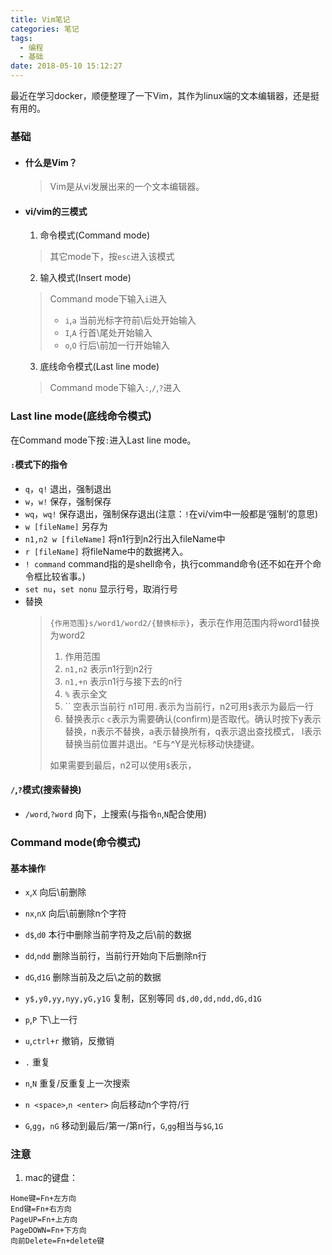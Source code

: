 ```yaml
---
title: Vim笔记
categories: 笔记
tags:
  - 编程
  - 基础
date: 2018-05-10 15:12:27
---
```

最近在学习docker，顺便整理了一下Vim，其作为linux端的文本编辑器，还是挺有用的。
<!-- more-->
### 基础
- #### 什么是Vim？
	>Vim是从vi发展出来的一个文本编辑器。
- #### vi/vim的三模式
	1. 命令模式(Command mode)
	> 其它mode下，按`esc`进入该模式
	2. 输入模式(Insert mode)
	> Command mode下输入`i`进入
	> - `i`,`a` 当前光标字符前\后处开始输入
	> - `I`,`A` 行首\尾处开始输入
	> - `o`,`O` 行后\前加一行开始输入
	3. 底线命令模式(Last line mode)
	> Command mode下输入`:`,`/`,`?`进入

### Last line mode(底线命令模式)
在Command mode下按`:`进入Last line mode。

#### `:`模式下的指令
- `q`，`q!`  退出，强制退出
- `w`，`w!`  保存，强制保存
- `wq`，`wq!` 保存退出，强制保存退出(注意：`!`在vi/vim中一般都是‘强制’的意思)
- `w [fileName]`  另存为
- `n1,n2 w [fileName]`  将n1行到n2行出入fileName中
- `r [fileName]`  将fileName中的数据拷入。
- `! command`  command指的是shell命令，执行command命令(还不如在开个命令框比较省事。)
- `set nu`，`set nonu`  显示行号，取消行号
- 替换
	> `{作用范围}s/word1/word2/{替换标示}`，表示在作用范围内将word1替换为word2
	> 1. 作用范围
	>	1. `n1,n2` 表示n1行到n2行
	>	2. `n1,+n` 表示n1行与接下去的n行
	>	3. `%` 表示全文
	>	4. ``  空表示当前行
	>n1可用`.`表示为当前行，n2可用`$`表示为最后一行
	> 2. 替换表示`c`
	>`c`表示为需要确认(confirm)是否取代。确认时按下y表示替换，n表示不替换，a表示替换所有，q表示退出查找模式， l表示替换当前位置并退出。^E与^Y是光标移动快捷键。
	>
	>如果需要到最后，n2可以使用`$`表示，

#### `/`,`?`模式(搜索替换)
- `/word`,`?word` 向下，上搜索(与指令`n`,`N`配合使用)

### Command mode(命令模式)
#### 基本操作
- `x`,`X` 向后\前删除
- `nx`,`nX` 向后\前删除n个字符
- `d$`,`d0` 本行中删除当前字符及之后\前的数据
- `dd`,`ndd` 删除当前行，当前行开始向下后删除n行
- `dG`,`d1G` 删除当前及之后\之前的数据 
- `y$,y0,yy,nyy,yG,y1G` 复制，区别等同	`d$,d0,dd,ndd,dG,d1G`
- `p`,`P` 下\上一行
- `u`,`ctrl+r` 撤销，反撤销
- `.` 重复
- `n`,`N`  重复/反重复上一次搜索

- `n <space>`,`n <enter>` 向后移动n个字符/行
- `G`,`gg`，`nG` 移动到最后/第一/第n行，`G`,`gg`相当与`$G`,`1G`

### 注意
1. mac的键盘：
```
Home键=Fn+左方向
End键=Fn+右方向 
PageUP=Fn+上方向
PageDOWN=Fn+下方向 
向前Delete=Fn+delete键
```

